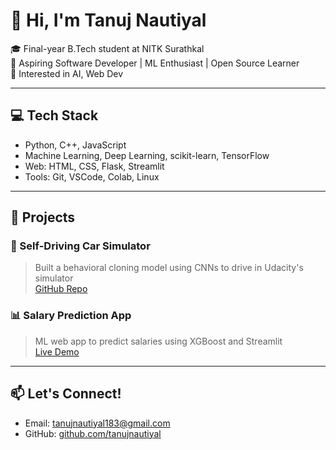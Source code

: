 # 👋 Hi, I'm Tanuj Nautiyal

🎓 Final-year B.Tech student at NITK Surathkal  
🚀 Aspiring Software Developer | ML Enthusiast | Open Source Learner  
📌 Interested in AI, Web Dev

---

## 💻 Tech Stack
- Python, C++, JavaScript
- Machine Learning, Deep Learning, scikit-learn, TensorFlow
- Web: HTML, CSS, Flask, Streamlit
- Tools: Git, VSCode, Colab, Linux

---

## 🧠 Projects

### 🚗 Self-Driving Car Simulator  
> Built a behavioral cloning model using CNNs to drive in Udacity's simulator  
> [GitHub Repo](https://github.com/tanujnautiyal/self_driving_car)

### 📊 Salary Prediction App  
> ML web app to predict salaries using XGBoost and Streamlit  
> [Live Demo](https://salary-prediction-app-ml.streamlit.app/)

---

## 📫 Let's Connect!

- Email: tanujnautiyal183@gmail.com
- GitHub: [github.com/tanujnautiyal](https://github.com/tanujnautiyal)

